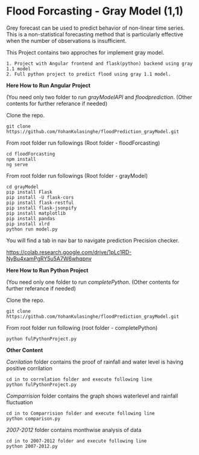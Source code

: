 # Flood Forcasting - Gray Model (1,1)

Grey forecast can be used to predict behavior of non-linear time series. This is a non-statistical forecasting method that is particularly effective when the number of observations is insufficient.

This Project contains two approches for implement gray model.

    1. Project with Angular frontend and flask(python) backend using gray 1.1 model 
    2. Full python project to predict flood using gray 1.1 model.

**Here How to Run Angular Project**

(You need only two folder to run _grayModelAPI_ and _floodprediction_. (Other contents for further referance if needed)

Clone the repo. 
```
git clone https://github.com/YohanKulasinghe/floodPrediction_grayModel.git
```

From root folder run followings (Root folder - floodForcasting)
```
cd floodForcasting
npm install
ng serve
```

From root folder run followings (Root folder - grayModel)
```
cd grayModel
pip install Flask
pip install -U flask-cors
pip install flask-restful
pip install flask-jsonpify
pip install matplotlib
pip install pandas
pip install xlrd
python run model.py
```

You will find a tab in nav bar to navigate prediction Precision checker.

https://colab.research.google.com/drive/1pLc1RD-NyBu4xamPgRY5u5A7W6whqpnv 

**Here How to Run Python Project**

(You need only one folder to run _completePython_. (Other contents for further referance if needed)

Clone the repo. 
```
git clone https://github.com/YohanKulasinghe/floodPrediction_grayModel.git
```

From root folder run following (root folder - completePython)
```
python fulPythonProject.py
```

**Other Content**

_Corrilation_ folder contains the proof of rainfall and water level is having
positive corrilation 

```
cd in to correlation folder and execute following line 
python fulPythonProject.py
```

_Comparrision_ folder contains the graph shows waterlevel and rainfall fluctuation 
 
```
cd in to Comparrision folder and execute following line
python comparison.py
```

_2007-2012_ folder contains monthwise analysis of data

```
cd in to 2007-2012 folder and execute following line 
python 2007-2012.py
```